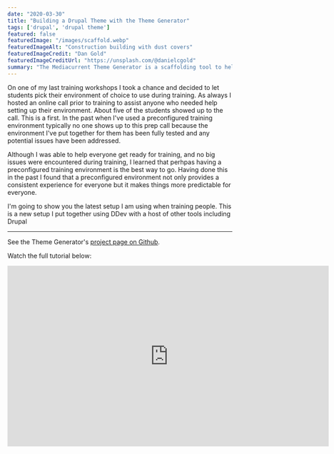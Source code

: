 ```yaml
---
date: "2020-03-30"
title: "Building a Drupal Theme with the Theme Generator"
tags: ['drupal', 'drupal theme']
featured: false
featuredImage: "/images/scaffold.webp"
featuredImageAlt: "Construction building with dust covers"
featuredImageCredit: "Dan Gold"
featuredImageCreditUrl: "https://unsplash.com/@danielcgold"
summary: "The Mediacurrent Theme Generator is a scaffolding tool to help you build production-ready Drupal 8 themes that are component-based-ready out of the box."
---
```


On one of my last training workshops I took a chance and decided to let students pick their environment of choice to use during training.  As always I hosted an online call prior to training to assist anyone who needed help setting up their environment.  About five of the students showed up to the call.  This is a first.  In the past when I've used a preconfigured training environment typically no one shows up to this prep call because the environment I've put together for them has been fully tested and any potential issues have been addressed.

Although I was able to help everyone get ready for training, and no big issues were encountered during training, I learned that perhpas having a preconfigured training environment is the best way to go.  Having done this in the past I found that a preconfigured environment not only provides a consistent experience for everyone but it makes things more predictable for everyone.

I'm going to show you the latest setup I am using when training people.  This is a new setup I put together using DDev with a host of other tools including Drupal

***

See the Theme Generator's [project page on Github](https://github.com/mediacurrent/theme_generator_8).

Watch the full tutorial below:


<iframe width="720" height="405" src="https://www.youtube.com/embed/cVyA2v-UwSQ" frameborder="0" allow="accelerometer; encrypted-media; gyroscope; picture-in-picture" allowfullscreen></iframe>
